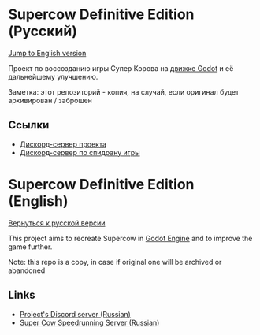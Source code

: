 # Supercow Definitive Edition (Русский)

[Jump to English version](#supercow-definitive-edition-english)

Проект по воссозданию игры Супер Корова на [движке Godot](https://godotengine.org/) и её дальнейшему улучшению.

Заметка: этот репозиторий - копия, на случай, если оригинал будет архивирован / заброшен

## Ссылки

- [Дискорд-сервер проекта](https://discord.gg/wMYCmDaazJ)  
- [Дискорд-сервер по спидрану игры](https://discord.gg/UcSzFC9tCB)

# Supercow Definitive Edition (English)

[Вернуться к русской версии](#supercow-definitive-edition-русский)

This project aims to recreate Supercow in [Godot Engine](https://godotengine.org/) and to improve the game further.

Note: this repo is a copy, in case if original one will be archived or abandoned

## Links

- [Project's Discord server (Russian)](https://discord.gg/wMYCmDaazJ)  
- [Super Cow Speedrunning Server (Russian)](https://discord.gg/UcSzFC9tCB)
